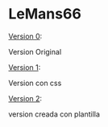 ﻿# LeMans66

[Version 0](../TarefaAA2.9.Avanzado/Version%200/html.html):

Version Original

[Version 1](../TarefaAA2.9.Avanzado/Version%201/html.html):

Version con css 

[Version 2](../TarefaAA2.9.Avanzado/Version%202/index.html):

version creada con plantilla